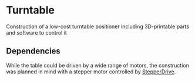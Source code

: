 # Turntable
Construction of a low-cost turntable positioner including 3D-printable parts and software to control it

## Dependencies
While the table could be driven by a wide range of motors, the construction was planned in mind with a stepper motor controlled by [StepperDrive](https://github.com/EMS-TU-Ilmenau/StepperDrive).
